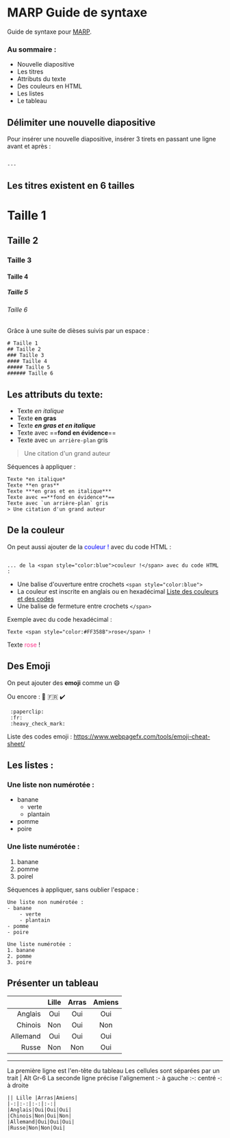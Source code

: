 <!-- $theme: gaia -->
<!-- $width: 1600 -->
<!-- $size: a4 -landscape -->


# MARP Guide de syntaxe


Guide de syntaxe pour [MARP](https://yhatt.github.io/marp/).


### Au sommaire :
- Nouvelle diapositive
- Les titres
- Attributs du texte
- Des couleurs en HTML
- Les listes
- Le tableau


## Délimiter une nouvelle diapositive

Pour insérer une nouvelle diapositive, insérer 3 tirets  en passant une ligne avant et après :

```

---

```


## Les titres existent en 6 tailles

# Taille 1
## Taille 2
### Taille 3
#### Taille 4
##### Taille 5
###### Taille 6


Grâce à une suite de dièses suivis par un espace :

```
# Taille 1
## Taille 2
### Taille 3
#### Taille 4
##### Taille 5
###### Taille 6
```


## Les attributs du texte:

- Texte *en italique*
- Texte **en gras**
- Texte ***en gras et en italique***
- Texte avec ==**fond en évidence**==
- Texte avec `un arrière-plan` gris 


> Une citation d'un grand auteur



Séquences à appliquer :

```
Texte *en italique*
Texte **en gras**
Texte ***en gras et en italique***
Texte avec ==**fond en évidence**==
Texte avec `un arrière-plan` gris 
> Une citation d'un grand auteur
```


## De la couleur 

On peut aussi ajouter de la <span style="color:blue">couleur !</span> avec du code HTML :

```

... de la <span style="color:blue">couleur !</span> avec du code HTML :

```

- Une balise d'ouverture entre crochets ```<span style="color:blue">```
- La couleur est inscrite en anglais ou en hexadécimal [Liste des couleurs et des codes](http://www.commentcamarche.net/contents/490-codes-couleur-html)
- Une balise de fermeture entre crochets ```</span>```


Exemple avec du code hexadécimal :

```
Texte <span style="color:#FF358B">rose</span> !
```

Texte <span style="color:#FF358B">rose</span> !

## Des Emoji

On peut ajouter des **emoji** comme un :smile:

Ou encore :
 :paperclip:   :fr:  :heavy_check_mark:


```
 :paperclip: 
 :fr:
 :heavy_check_mark:
```

Liste des codes emoji : https://www.webpagefx.com/tools/emoji-cheat-sheet/



## Les listes :

### Une liste non numérotée :
- banane
	- verte
	- plantain 
- pomme
- poire



### Une liste numérotée : 
1. banane
2. pomme
3. poirel


Séquences à appliquer, sans oublier l'espace :

```
Une liste non numérotée :
- banane
	- verte
	- plantain 
- pomme
- poire 	

Une liste numérotée : 
1. banane
2. pomme
3. poire
```


## Présenter un tableau

|| Lille |Arras|Amiens|
|-:|:-:|:-:|:-:|
|Anglais|Oui|Oui|Oui|
|Chinois|Non|Oui|Non|
|Allemand|Oui|Oui|Oui|
|Russe|Non|Non|Oui|

---
La première ligne est l'en-tête du tableau
Les cellules sont séparées par un trait | Alt Gr-6
La seconde ligne précise l'alignement
:- à gauche
:-: centré
-: à droite

```
|| Lille |Arras|Amiens|
|-:|:-:|:-:|:-:|
|Anglais|Oui|Oui|Oui|
|Chinois|Non|Oui|Non|
|Allemand|Oui|Oui|Oui|
|Russe|Non|Non|Oui|
```




